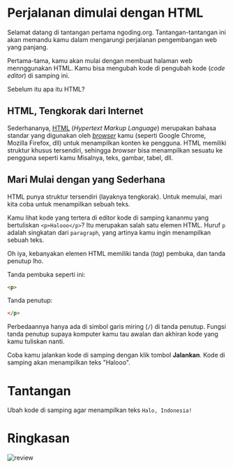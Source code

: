 # Perjalanan dimulai dengan HTML

Selamat datang di tantangan pertama ngoding.org. Tantangan-tantangan ini akan memandu kamu dalam mengarungi perjalanan pengembangan web yang panjang.

Pertama-tama, kamu akan mulai dengan membuat halaman web mennggunakan HTML. Kamu bisa mengubah kode di pengubah kode (*code editor*) di samping ini.

Sebelum itu apa itu HTML?

## HTML, Tengkorak dari Internet

Sederhananya, [HTML](https://id.wikipedia.org/wiki/HTML) (*Hypertext Markup Language*) merupakan bahasa standar yang digunakan oleh [*browser*](https://id.wikipedia.org/wiki/Penjelajah_web) kamu (seperti Google Chrome, Mozilla Firefox, dll) untuk menampilkan konten ke pengguna.
HTML memiliki struktur khusus tersendiri, sehingga *browser* bisa menampilkan sesuatu ke pengguna seperti kamu Misalnya, teks, gambar, tabel, dll.

## Mari Mulai dengan yang Sederhana

HTML punya struktur tersendiri (layaknya tengkorak). Untuk memulai, mari kita coba untuk menampilkan sebuah teks.

Kamu lihat kode yang tertera di editor kode di samping kananmu yang bertuliskan `<p>Halooo</p>`? Itu merupakan salah satu elemen HTML. Huruf `p` adalah singkatan dari `paragraph`, yang artinya kamu ingin menampilkan sebuah teks. 

Oh iya, kebanyakan elemen HTML memiliki tanda (*tag*) pembuka, dan tanda penutup lho.

Tanda pembuka seperti ini:
```html
<p>
```

Tanda penutup:
```html
</p>
```

Perbedaannya hanya ada di simbol garis miring (`/`) di tanda penutup. Fungsi tanda penutup supaya komputer kamu tau awalan dan akhiran kode yang kamu tuliskan nanti.

Coba kamu jalankan kode di samping dengan klik tombol **Jalankan**. Kode di samping akan menampilkan teks "Halooo".

# Tantangan

Ubah kode di samping agar menampilkan teks `Halo, Indonesia!`

# Ringkasan

![review](https://i.imgur.com/7ZZM8lI.png)
